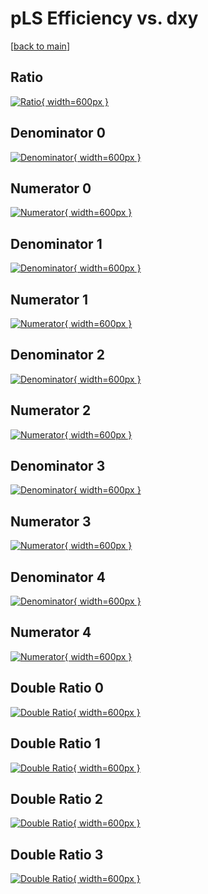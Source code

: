 # pLS Efficiency vs. dxy

[[back to main](./)]



## Ratio

[![Ratio](../mtv/var/pLS_xtr_11_1_eff_dxy.png){ width=600px }](../mtv/var/pLS_xtr_11_1_eff_dxy.pdf)

## Denominator 0

[![Denominator](../mtv/den/pLS_xtr_11_1_eff_dxy_den0.png){ width=600px }](../mtv/den/pLS_xtr_11_1_eff_dxy_den0.pdf)

## Numerator 0

[![Numerator](../mtv/num/pLS_xtr_11_1_eff_dxy_num0.png){ width=600px }](../mtv/num/pLS_xtr_11_1_eff_dxy_num0.pdf)

## Denominator 1

[![Denominator](../mtv/den/pLS_xtr_11_1_eff_dxy_den1.png){ width=600px }](../mtv/den/pLS_xtr_11_1_eff_dxy_den1.pdf)

## Numerator 1

[![Numerator](../mtv/num/pLS_xtr_11_1_eff_dxy_num1.png){ width=600px }](../mtv/num/pLS_xtr_11_1_eff_dxy_num1.pdf)

## Denominator 2

[![Denominator](../mtv/den/pLS_xtr_11_1_eff_dxy_den2.png){ width=600px }](../mtv/den/pLS_xtr_11_1_eff_dxy_den2.pdf)

## Numerator 2

[![Numerator](../mtv/num/pLS_xtr_11_1_eff_dxy_num2.png){ width=600px }](../mtv/num/pLS_xtr_11_1_eff_dxy_num2.pdf)

## Denominator 3

[![Denominator](../mtv/den/pLS_xtr_11_1_eff_dxy_den3.png){ width=600px }](../mtv/den/pLS_xtr_11_1_eff_dxy_den3.pdf)

## Numerator 3

[![Numerator](../mtv/num/pLS_xtr_11_1_eff_dxy_num3.png){ width=600px }](../mtv/num/pLS_xtr_11_1_eff_dxy_num3.pdf)

## Denominator 4

[![Denominator](../mtv/den/pLS_xtr_11_1_eff_dxy_den4.png){ width=600px }](../mtv/den/pLS_xtr_11_1_eff_dxy_den4.pdf)

## Numerator 4

[![Numerator](../mtv/num/pLS_xtr_11_1_eff_dxy_num4.png){ width=600px }](../mtv/num/pLS_xtr_11_1_eff_dxy_num4.pdf)

## Double Ratio 0

[![Double Ratio](../mtv/ratio/pLS_xtr_11_1_eff_dxy_ratio0.png){ width=600px }](../mtv/ratio/pLS_xtr_11_1_eff_dxy_ratio0.pdf)

## Double Ratio 1

[![Double Ratio](../mtv/ratio/pLS_xtr_11_1_eff_dxy_ratio1.png){ width=600px }](../mtv/ratio/pLS_xtr_11_1_eff_dxy_ratio1.pdf)

## Double Ratio 2

[![Double Ratio](../mtv/ratio/pLS_xtr_11_1_eff_dxy_ratio2.png){ width=600px }](../mtv/ratio/pLS_xtr_11_1_eff_dxy_ratio2.pdf)

## Double Ratio 3

[![Double Ratio](../mtv/ratio/pLS_xtr_11_1_eff_dxy_ratio3.png){ width=600px }](../mtv/ratio/pLS_xtr_11_1_eff_dxy_ratio3.pdf)

